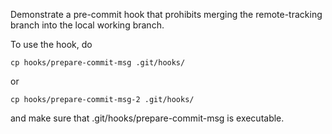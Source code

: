 Demonstrate a pre-commit hook that prohibits merging the remote-tracking
branch into the local working branch.

To use the hook, do
~~~~
cp hooks/prepare-commit-msg .git/hooks/
~~~~
or
~~~~
cp hooks/prepare-commit-msg-2 .git/hooks/
~~~~

and make sure that .git/hooks/prepare-commit-msg is executable.

